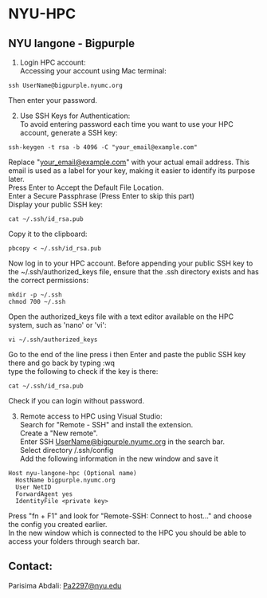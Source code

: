 # NYU-HPC

## NYU langone - Bigpurple

1) Login HPC account:\
Accessing your account using Mac terminal:
~~~
ssh UserName@bigpurple.nyumc.org
~~~
Then enter your password.

2) Use SSH Keys for Authentication:\
To avoid entering password each time you want to use your HPC account, generate a SSH key:
~~~
ssh-keygen -t rsa -b 4096 -C "your_email@example.com"
~~~
Replace "your_email@example.com" with your actual email address. This email is used as a label for your key, making it easier to identify its purpose later.\
Press Enter to Accept the Default File Location. \
Enter a Secure Passphrase (Press Enter to skip this part) \
Display your public SSH key:
~~~
cat ~/.ssh/id_rsa.pub
~~~
Copy it to the clipboard:
~~~
pbcopy < ~/.ssh/id_rsa.pub
~~~
Now log in to your HPC account. Before appending your public SSH key to the ~/.ssh/authorized_keys file, ensure that the .ssh directory exists and has the correct permissions:
~~~
mkdir -p ~/.ssh
chmod 700 ~/.ssh
~~~
Open the authorized_keys file with a text editor available on the HPC system, such as 'nano' or 'vi':
~~~
vi ~/.ssh/authorized_keys
~~~
Go to the end of the line press i then Enter and paste the public SSH key there and go back by typing :wq \
type the following to check if the key is there:
~~~
cat ~/.ssh/id_rsa.pub
~~~
Check if you can login without password. 

3) Remote access to HPC using Visual Studio:\
Search for "Remote - SSH" and install the extension. \
Create a "New remote".\
Enter SSH UserName@bigpurple.nyumc.org in the search bar. \
Select directory /.ssh/config \
Add the following information in the new window and save it 
~~~
Host nyu-langone-hpc (Optional name)
  HostName bigpurple.nyumc.org
  User NetID
  ForwardAgent yes
  IdentityFile <private key>
~~~

Press "fn + F1" and look for "Remote-SSH: Connect to host..." and choose the config you created earlier. \
In the new window which is connected to the HPC you should be able to access your folders through search bar. 

## Contact:
Parisima Abdali: Pa2297@nyu.edu


